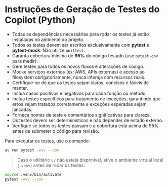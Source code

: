 # Instruções de Geração de Testes do Copilot (Python)

- Todas as dependências necessárias para rodar os testes já estão instaladas no ambiente do projeto.
- Todos os testes devem ser escritos exclusivamente com **pytest** e **pytest-mock**. Não utilize `unittest`.
- Garanta cobertura mínima de **95%** do código testado (use `pytest-cov` para medir).
- Gere testes para todos os novos fluxos e alterações de código.
- Mocke serviços externos (ex: AWS, APIs externas) e acesso ao filesystem obrigatoriamente, nunca interaja com recursos reais.
- Certifique-se de que os testes sejam claros, concisos e fáceis de manter.
- Inclua casos positivos e negativos para cada função ou método.
- Inclua testes específicos para tratamento de exceções, garantindo que erros sejam tratados corretamente e exceções esperadas sejam lançadas.
- Forneça nomes de teste e comentários significativos para clareza.
- Os testes devem ser determinísticos e não depender de estado externo.
- Verifique se todos os testes passam e a cobertura está acima de 95% antes de submeter o código para revisão.

Para executar os testes, use o comando:

```bash
uv run pytest -vvv --cov
```

> Caso o utilitário `uv` não esteja disponível, ative o ambiente virtual local (`.venv`) antes de rodar os testes:

```bash
source .venv/bin/activate
pytest -vvv --cov
```
